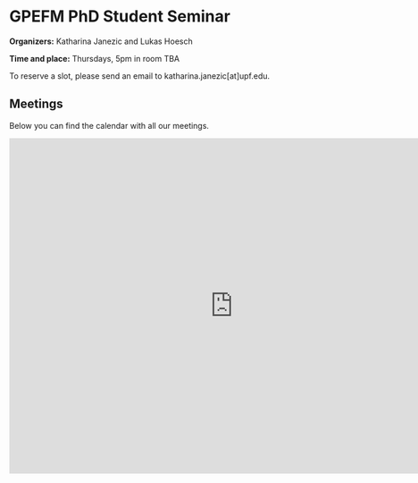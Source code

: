 # GPEFM PhD Student Seminar

__Organizers:__ Katharina Janezic and Lukas Hoesch

__Time and place:__ Thursdays, 5pm in room TBA

To reserve a slot, please send an email to katharina.janezic[at]upf.edu.

## Meetings

Below you can find the calendar with all our meetings.

<iframe src="https://calendar.google.com/calendar/embed?showCalendars=0&amp;height=600&amp;wkst=1&amp;bgcolor=%23FFFFFF&amp;src=ag651m13aptmahucvvij7tg5qo%40group.calendar.google.com&amp;color=%23711a76&amp;ctz=Europe%2FMadrid" style="border-width:0" width="800" height="600" frameborder="0" scrolling="no"></iframe>
